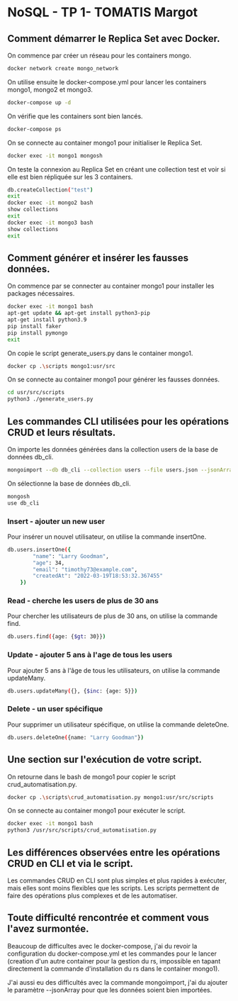 # NoSQL - TP 1- TOMATIS Margot

## Comment démarrer le Replica Set avec Docker.

On commence par créer un réseau pour les containers mongo.
```bash
docker network create mongo_network
```
On utilise ensuite le docker-compose.yml pour lancer les containers mongo1, mongo2 et mongo3.
```bash
docker-compose up -d
```
On vérifie que les containers sont bien lancés.
```bash
docker-compose ps
```
On se connecte au container mongo1 pour initialiser le Replica Set.
```bash
docker exec -it mongo1 mongosh
```
On teste la connexion au Replica Set en créant une collection test et voir si elle est bien répliquée sur les 3 containers.
```bash
db.createCollection("test")
exit
docker exec -it mongo2 bash
show collections
exit
docker exec -it mongo3 bash
show collections
exit
```

## Comment générer et insérer les fausses données.

On commence par se connecter au container mongo1 pour installer les packages nécessaires.
```bash
docker exec -it mongo1 bash   
apt-get update && apt-get install python3-pip
apt-get install python3.9
pip install faker
pip install pymongo
exit
```
On copie le script generate_users.py dans le container mongo1.
```bash
docker cp .\scripts mongo1:usr/src
```
On se connecte au container mongo1 pour générer les fausses données.
```bash
cd usr/src/scripts
python3 ./generate_users.py
``` 

## Les commandes CLI utilisées pour les opérations CRUD et leurs résultats.

On importe les données générées dans la collection users de la base de données db_cli.
```bash
mongoimport --db db_cli --collection users --file users.json --jsonArray
```
On sélectionne la base de données db_cli.
```bash
mongosh
use db_cli
```

### Insert - ajouter un new user

Pour insérer un nouvel utilisateur, on utilise la commande insertOne.
```bash
db.users.insertOne({
        "name": "Larry Goodman",
        "age": 34,
        "email": "timothy73@example.com",
        "createdAt": "2022-03-19T18:53:32.367455"
    })
```

### Read - cherche les users de plus de 30 ans

Pour chercher les utilisateurs de plus de 30 ans, on utilise la commande find.
```bash
db.users.find({age: {$gt: 30}})
```

### Update - ajouter 5 ans à l'age de tous les users

Pour ajouter 5 ans à l'âge de tous les utilisateurs, on utilise la commande updateMany.
```bash
db.users.updateMany({}, {$inc: {age: 5}})
```

### Delete - un user spécifique

Pour supprimer un utilisateur spécifique, on utilise la commande deleteOne.
```bash
db.users.deleteOne({name: "Larry Goodman"})
```

## Une section sur l'exécution de votre script.

On retourne dans le bash de mongo1 pour copier le script crud_automatisation.py.
```bash
docker cp .\scripts\crud_automatisation.py mongo1:usr/src/scripts
```
On se connecte au container mongo1 pour exécuter le script.
```bash
docker exec -it mongo1 bash
python3 /usr/src/scripts/crud_automatisation.py
```

## Les différences observées entre les opérations CRUD en CLI et via le script.
Les commandes CRUD en CLI sont plus simples et plus rapides à exécuter, mais elles sont moins flexibles que les scripts. Les scripts permettent de faire des opérations plus complexes et de les automatiser.

## Toute difficulté rencontrée et comment vous l'avez surmontée.
Beaucoup de difficultes avec le docker-compose, j'ai du revoir la configuration du docker-compose.yml et les commandes pour le lancer (creation d'un autre container pour la gestion du rs, impossible en tapant directement la commande d'installation du rs dans le container mongo1).

J'ai aussi eu des difficultés avec la commande mongoimport, j'ai du ajouter le paramètre --jsonArray pour que les données soient bien importées.